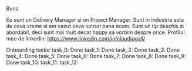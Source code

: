 Buna

Eu sunt un Delivery Manager si un Project Manager. Sunt in industria asta de ceva vreme si am vazut ceva lucruri pana acum. Sunt un tip deschis si abordabil, deci sunt mai mult decat happy sa vorbim despre orice.
Profilul meu de linkedin: https://www.linkedin.com/in/claudiugall/

Onboarding tasks:
task_0: Done
task_1: Done
task_2: Done
task_3: Done
task_4: Done
task_5: Done
task_6: Done
task_7: Done
task_8: Done
task_9: Done
task_10: 
task_11: 
task_12: 
